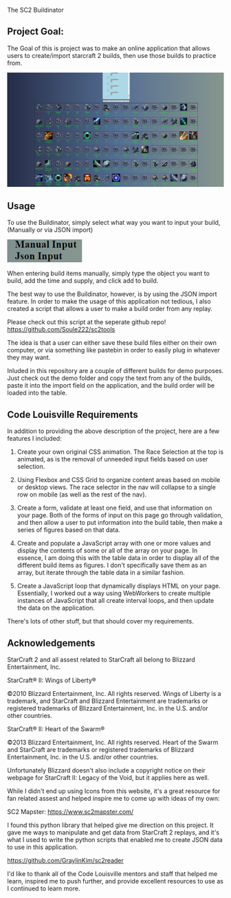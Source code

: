 The SC2 Buildinator

Project Goal:
---
The Goal of this is project was to make an online application that allows users to
create/import starcraft 2 builds, then use those builds to practice from. 

![screenshot]

**Usage**
---

To use the Buildinator, simply select what way you want to input your build,(Manually or
via JSON import)

![screenshot2]

When entering build items manually, simply type the object you want to build,
add the time and supply, and click add to build.

The best way to use the Buildinator, however, is by using the JSON import feature.
In order to make the usage of this application not tedious, I also created a script
that allows a user to make a build order from any replay. 

Please check out this script at the seperate github repo!
https://github.com/Soule222/sc2tools

The idea is that a user can either save these build files either on their own computer, or
via something like pastebin in order to easily plug in whatever they may want. 

Inluded in this repository are a couple of different builds for demo purposes. Just 
check out the demo folder and copy the text from any of the builds, paste it into 
the import field on the application, and the build order will be loaded into the table.

**Code Louisville Requirements**
---

In addition to providing the above description of the project, here are a few features
I included:

1. Create your own original CSS animation. The Race Selection at the top is animated, as is 
the removal of unneeded input fields based on user selection. 

2. Using Flexbox and CSS Grid to organize content areas based on mobile or desktop views. 
The race selector in the nav will collapse to a single row on mobile (as well as the rest of the nav).

3. Create a form, validate at least one field, and use that information on your page. Both of the forms 
of input on this page go through validation, and then allow a user to put information into the build table,
then make a series of figures based on that data.

4. Create and populate a JavaScript array with one or more values and display the contents of some or all of the array on your page. In essence, I am doing this with the table data in order to display all of the different build items as figures. I don't specifically save them as an array, but iterate through the table data in a similar fashion. 

5. Create a JavaScript loop that dynamically displays HTML on your page. Essentially, I worked out a way using WebWorkers to create multiple instances of JavaScript that all create interval loops, and then update the data on 
the application. 

There's lots of other stuff, but that should cover my requirements.

**Acknowledgements**
---

StarCraft 2 and all assest related to StarCraft all belong to Blizzard Entertainment, Inc.

StarCraft® II: Wings of Liberty®

©2010 Blizzard Entertainment, Inc. All rights reserved. Wings of Liberty is a trademark, and StarCraft and Blizzard Entertainment are trademarks or registered trademarks of Blizzard Entertainment, Inc. in the U.S. and/or other countries.

StarCraft® II: Heart of the Swarm®

©2013 Blizzard Entertainment, Inc. All rights reserved. Heart of the Swarm and StarCraft are trademarks or registered trademarks of Blizzard Entertainment, Inc. in the U.S. and/or other countries.

Unfortunately Blizzard doesn't also include a copyright notice on their webpage for StarCraft II: Legacy of the Void, but it applies here as well. 

While I didn't end up using Icons from this website, it's a great resource for fan related assest and helped
inspire me to come up with ideas of my own:

SC2 Mapster: https://www.sc2mapster.com/

I found this python library that helped give me direction on this project. It gave me ways to manipulate and get data from StarCraft 2 replays, and it's what I used
to write the python scripts that enabled me to create JSON data to use in this application.

https://github.com/GraylinKim/sc2reader


I'd like to thank all of the Code Louisville mentors and staff that helped me learn, inspired me to push further,
and provide excellent resources to use as I continued to learn more.

[screenshot]: resources/demo/projectss.png
[screenshot2]: resources/demo/manualorjson.png